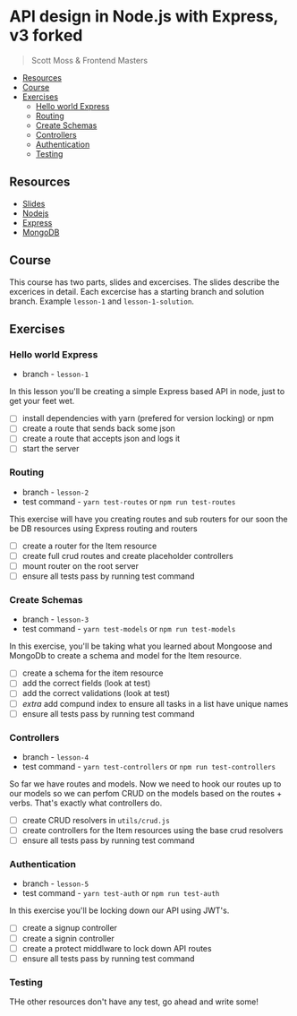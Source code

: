 # API design in Node.js with Express, v3 forked

> Scott Moss & Frontend Masters

- [Resources](#resources)
- [Course](#course)
- [Exercises](#excercises)
  - [Hello world Express](#hello-world-express)
  - [Routing](#routing)
  - [Create Schemas](#create-schemas)
  - [Controllers](#controllers)
  - [Authentication](#authentication)
  - [Testing](#testing)

## Resources

- [Slides](https://slides.com/scotups/api-design-in-node-with-express-v3/)
- [Nodejs](https://nodejs.org/en/)
- [Express](https://expressjs.com/)
- [MongoDB](https://www.mongodb.com/)

## Course

This course has two parts, slides and excercises. The slides describe the excerices in detail. Each excercise has a starting branch and solution branch. Example `lesson-1` and `lesson-1-solution`.

## Exercises

### Hello world Express

- branch - `lesson-1`

In this lesson you'll be creating a simple Express based API in node, just to get your feet wet.

- [ ] install dependencies with yarn (prefered for version locking) or npm
- [ ] create a route that sends back some json
- [ ] create a route that accepts json and logs it
- [ ] start the server

### Routing

- branch - `lesson-2`
- test command - `yarn test-routes` or `npm run test-routes`

This exercise will have you creating routes and sub routers for our soon the be DB resources using Express routing and routers

- [ ] create a router for the Item resource
- [ ] create full crud routes and create placeholder controllers
- [ ] mount router on the root server
- [ ] ensure all tests pass by running test command

### Create Schemas

- branch - `lesson-3`
- test command - `yarn test-models` or `npm run test-models`

In this exercise, you'll be taking what you learned about Mongoose and MongoDb to create a schema and model for the Item resource.

- [ ] create a schema for the item resource
- [ ] add the correct fields (look at test)
- [ ] add the correct validations (look at test)
- [ ] _extra_ add compund index to ensure all tasks in a list have unique names
- [ ] ensure all tests pass by running test command

### Controllers

- branch - `lesson-4`
- test command - `yarn test-controllers` or `npm run test-controllers`

So far we have routes and models. Now we need to hook our routes up to our models so we can perfom CRUD on the models based on the routes + verbs. That's exactly what controllers do.

- [ ] create CRUD resolvers in `utils/crud.js`
- [ ] create controllers for the Item resources using the base crud resolvers
- [ ] ensure all tests pass by running test command

### Authentication

- branch - `lesson-5`
- test command - `yarn test-auth` or `npm run test-auth`

In this exercise you'll be locking down our API using JWT's.

- [ ] create a signup controller
- [ ] create a signin controller
- [ ] create a protect middlware to lock down API routes
- [ ] ensure all tests pass by running test command

### Testing

THe other resources don't have any test, go ahead and write some!
